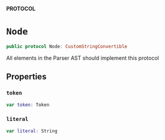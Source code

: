 **PROTOCOL**

# `Node`

```swift
public protocol Node: CustomStringConvertible
```

All elements in the Parser AST should implement
this protocol

## Properties
### `token`

```swift
var token: Token
```

### `literal`

```swift
var literal: String
```
